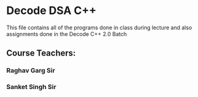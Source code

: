 # Decode DSA C++ 

This file contains all of the programs done in class during lecture and also assignments done in the Decode C++ 2.0 Batch

## Course Teachers:
### Raghav Garg Sir
### Sanket Singh Sir

